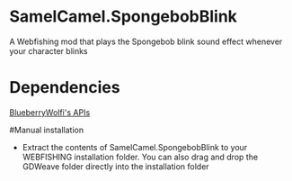 # SamelCamel.SpongebobBlink
A Webfishing mod that plays the Spongebob blink sound effect whenever your character blinks

# Dependencies
[BlueberryWolfi's APIs](https://github.com/BlueberryWolf/APIs)

#Manual installation
- Extract the contents of SamelCamel.SpongebobBlink to your WEBFISHING installation folder. You can also drag and drop the GDWeave folder directly into the installation folder
